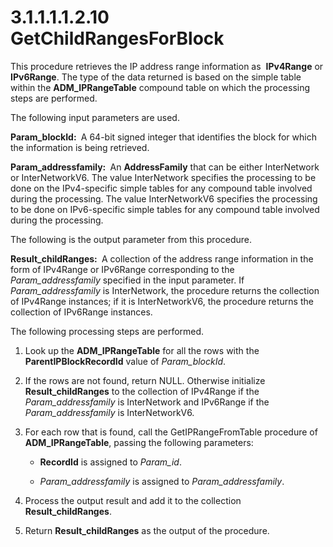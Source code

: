 <html dir="LTR" xmlns:mshelp="http://msdn.microsoft.com/mshelp" xmlns:ddue="http://ddue.schemas.microsoft.com/authoring/2003/5" xmlns:xlink="http://www.w3.org/1999/xlink" xmlns:tool="http://www.microsoft.com/tooltip">
 <body>
 <div id="header">
 <h1 class="heading">3.1.1.1.1.2.10 GetChildRangesForBlock</h1>
 </div>
 <div id="mainSection">
 <div id="mainBody">
 <div id="allHistory" class="saveHistory"></div>
 <div id="sectionSection0" class="section" name="collapseableSection">
 

<p>This procedure retrieves the IP address range information
as  <b>IPv4Range</b> or <b>IPv6Range</b>. The type of the data returned is
based on the simple table within the <b>ADM_IPRangeTable</b> compound table on
which the processing steps are performed.</p>

<p>The following input parameters are used.</p>

<p><b>Param_blockId: </b> A 64-bit signed integer that
identifies the block for which the information is being retrieved.</p>

<p><b>Param_addressfamily: </b> An <b>AddressFamily</b>
that can be either InterNetwork or InterNetworkV6. The value InterNetwork
specifies the processing to be done on the IPv4-specific simple tables for any
compound table involved during the processing. The value InterNetworkV6
specifies the processing to be done on IPv6-specific simple tables for any
compound table involved during the processing. </p>

<p>The following is the output parameter from this
procedure.</p>

<p><b>Result_childRanges: </b> A collection of the
address range information in the form of IPv4Range or IPv6Range corresponding
to the <i>Param_addressfamily</i> specified in the input parameter. If <i>Param_addressfamily</i>
is InterNetwork, the procedure returns the collection of IPv4Range instances;
if it is InterNetworkV6, the procedure returns the collection of IPv6Range
instances.</p>

<p>The following processing steps are performed.</p>

<ol><li><p><span> </span>Look up the <b>ADM_IPRangeTable</b>
for all the rows with the <b>ParentIPBlockRecordId</b> value of <i>Param_blockId</i>.</p>

</li><li><p><span> </span>If the rows are
not found, return NULL. Otherwise initialize <b>Result_childRanges</b> to the
collection of IPv4Range if the <i>Param_addressfamily</i> is InterNetwork and
IPv6Range if the <i>Param_addressfamily</i> is InterNetworkV6.</p>

</li><li><p><span> </span>For each row
that is found, call the GetIPRangeFromTable procedure of <b>ADM_IPRangeTable</b>,
passing the following parameters:</p>

<ul><li><p><span><span> </span></span><b>RecordId</b>
is assigned to <i>Param_id</i>.</p>

</li><li><p><span><span> </span></span><i>Param_addressfamily</i>
is assigned to <i>Param_addressfamily</i>.</p>

</li></ul></li><li><p><span> </span>Process the
output result and add it to the collection <b>Result_childRanges</b>.</p>

</li><li><p><span> </span>Return <b>Result_childRanges</b>
as the output of the procedure.</p>

</li></ol>
 </div>
 </div>
 </div>
 </body>
</html>